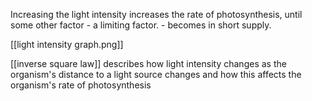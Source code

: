 Increasing the light intensity increases the rate of photosynthesis, until some other factor - a limiting factor. - becomes in short supply.

[[light intensity graph.png]]

[[inverse square law]] describes how light intensity changes as the organism's distance to a light source changes and how this affects the organism's rate of photosynthesis
